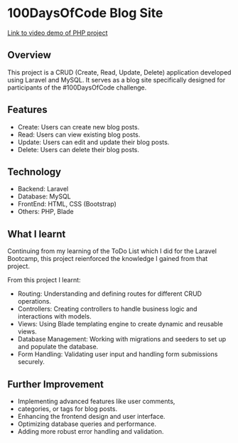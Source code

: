 # 100DaysOfCode Blog Site
[Link to video demo of PHP project](https://youtu.be/4LDODKwggJY)

## Overview
This project is a CRUD (Create, Read, Update, Delete) application developed using Laravel and MySQL. It serves as a blog site specifically designed for participants of the #100DaysOfCode challenge.

## Features
- Create: Users can create new blog posts.
- Read: Users can view existing blog posts.
- Update: Users can edit and update their blog posts.
- Delete: Users can delete their blog posts.

## Technology
- Backend: Laravel
- Database: MySQL
- FrontEnd: HTML, CSS (Bootstrap)
- Others: PHP, Blade 

## What I learnt
Continuing from my learning of the ToDo List which I did for the Laravel Bootcamp, this project reienforced the knowledge I gained from that project.

From this project I learnt:

- Routing: Understanding and defining routes for different CRUD operations.
- Controllers: Creating controllers to handle business logic and interactions with models.
- Views: Using Blade templating engine to create dynamic and reusable views.
- Database Management: Working with migrations and seeders to set up and populate the database.
- Form Handling: Validating user input and handling form submissions securely.


## Further Improvement

- Implementing advanced features like user comments, 
- categories, or tags for blog posts.
- Enhancing the frontend design and user interface.
- Optimizing database queries and performance.
- Adding more robust error handling and validation.
